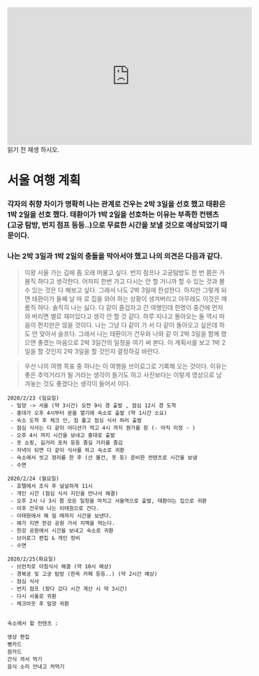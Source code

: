 <iframe width="560" height="315" src="https://www.youtube.com/embed/5SLDIgev8zI" frameborder="0" allow="accelerometer; autoplay; encrypted-media; gyroscope; picture-in-picture" allowfullscreen></iframe>
읽기 전 재생 하시오. 

# 서울 여행 계획
### 각자의 취향 차이가 명확히 나는 관계로 건우는 2박 3일을 선호 했고 태환은 1박 2일을 선호 했다. 태환이가 1박 2일을 선호하는 이유는 부족한 컨텐츠(고궁 탐방, 번지 점프 등등..)으로 무료한 시간을 보낼 것으로 예상되었기 때문이다.  

### 나는 2박 3일과 1박 2일의 충돌을 막아서야 했고 나의 의견은 다음과 같다.

>  이왕 서울 가는 김에 좀 오래 머물고 싶다. 번지 점프나 고궁탐방도 한 번 쯤은 가 봄직    하다고 생각한다. 어차피 한번 가고 다시는 안 할 거니까 할 수 있는 것과 볼 수 있는 것은   다 해보고 싶다. 그래서 나도 2박 3일에 찬성한다. 하지만 그렇게 되면 태환이가 둘째 날 따   로 집을 와야 하는 상황이 생겨버리고 아무래도 이것은 깨롬직 하다. 솔직히 나는 싫다. 다   같이   즐겁자고 간 여행인데 한명이 중간에 먼저 와 버리면 별로 재미있다고 생각 안 할 것   같다.   하루 지나고 돌아오는 둘 역시 마음이 편치만은 않을 것이다. 나는 그냥 다 같이 가   서 다 같이 돌아오고 싶은데 하도 안 맞아서 슬프다. 그래서 나는 태환이가 건우와 나와 같   이 2박 3일을 함께 했으면 좋겠는 마음으로 2박 3일간의 일정을 여기 써 본다. 이 계획서를   보고 1박 2일을 할 것인지 2박 3일을 할 것인지 결정하길 바란다. 

> 우선 나의 여행 목표 중 하나는 이 여행을 브이로그로 기록해 오는 것이다. 
이유는 좋은 추억거리가 될 거라는 생각이 들기도 하고 사진보다는 이렇게 영상으로 남겨놓는 것도 좋겠다는 생각이 들어서 이다. 


```
2020/2/23 (일요일)  
 - 밀양 -> 서울 (약 3시간) 오전 9시 경 출발 , 점심 12시 경 도착 
 - 홍대가 오후 4시부터 문을 열기에 숙소로 출발 (약 1시간 소요)
 - 숙소 도착 후 체크 인, 짐 풀고 점심 식사 하러 출발  
 - 점심 식사는 다 같이 어디선가 먹고 4시 까지 뭔가를 함 (- 아직 미정 - ) 
 - 오후 4시 까지 시간을 보내고 홍대로 출발 
 - 옷 쇼핑, 길거리 포차 등등 즐길 거리를 즐김 
 - 저녁이 되면 다 같이 식사를 하고 숙소로 귀환
 - 숙소에서 씻고 정리를 한 후 (산 물건, 옷 등) 준비한 컨텐츠로 시간을 보냄 
 - 수면

2020/2/24 (월요일)
 - 호텔에서 조식 후 널널하게 11시 
 - 개인 시간 (점심 식사 지인을 만나서 해결)
 - 오후 2시 나 3시 쯤 모든 일정을 마치고 서울역으로 출발, 태환이는 집으로 귀환 
 - 이후 건우와 나는 이태원으로 간다. 
 - 이태원에서 해 질 때까지 시간을 보낸다.
 - 해가 지면 한강 공원 가서 치맥을 먹는다. 
 - 한강 공원에서 시간을 보내고 숙소로 귀환
 - 브이로그 편집 & 개인 정비  
 - 수면 

2020/2/25(화요일)
 - 브런치로 아침식사 해결 (약 10시 예상)
 - 경복궁 및 고궁 탐방 (한옥 카페 등등..) (약 2시간 예상)
 - 점심 식사 
 - 번지 점프 (왔다 갔다 시간 계산 시 약 3시간) 
 - 다시 서울로 귀환
 - 체크아웃 후 밀양 귀환 
 

숙소에서 할 컨텐츠 : 

영상 편집 
뻥카드
원카드
간식 까서 먹기
음식 소리 안내고 처먹기



```
